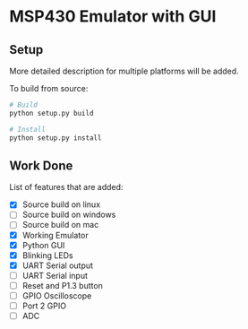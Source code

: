 # MSP430 Emulator with GUI

## Setup

More detailed description for multiple platforms will be added.

To build from source:
```bash
# Build
python setup.py build

# Install
python setup.py install
```

## Work Done

List of features that are added:

- [x] Source build on linux
- [ ] Source build on windows
- [ ] Source build on mac
- [x] Working Emulator
- [x] Python GUI
- [x] Blinking LEDs
- [x] UART Serial output
- [ ] UART Serial input
- [ ] Reset and P1.3 button
- [ ] GPIO Oscilloscope
- [ ] Port 2 GPIO
- [ ] ADC
